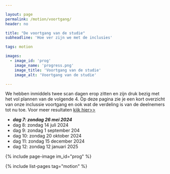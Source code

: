 ```yaml
---

layout: page
permalink: /motion/voortgang/
header: no

title: "De voortgang van de studie"
subheadline: 'Hoe ver zijn we met de inclusies'

tags: motion

images:
  - image_id: 'prog'
    image_name: 'progress.png'
    image_title: 'Voortgang van de studie'
    image_alt: 'Voortgang van de studie' 

---
```


We hebben inmiddels twee scan dagen erop zitten en zijn druk bezig met het vol plannen van de volgende 4. Op deze pagina zie je een kort overzicht van onze inclussie voortgang en ook wat de verdeling is van de deelnemers tot nu toe. Voor meer resultaten [kijk hier>>](/projects/progress/)

- ***dag 7: zondag 26 mei 2024***
- dag 8: zondag 14 juli 2024
- dag 9: zondag 1 september 204
- dag 10: zondag 20 oktober 2024
- dag 11: zondag 15 december 2024
- dag 12: zondag 12 januari 2025

{% include page-image im_id="prog" %}

{% include list-pages tag="motion" %}
